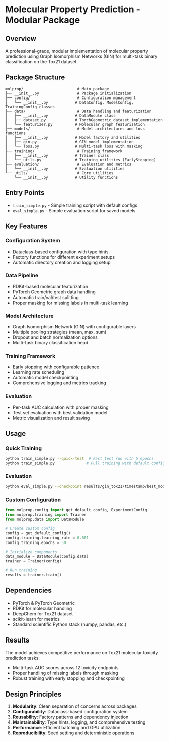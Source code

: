 # Molecular Property Prediction - Modular Package

## Overview
A professional-grade, modular implementation of molecular property prediction using Graph Isomorphism Networks (GIN) for multi-task binary classification on the Tox21 dataset.

## Package Structure

```
molprop/                        # Main package
├── __init__.py                 # Package initialization
├── config/                     # Configuration management
│   └── __init__.py            # DataConfig, ModelConfig, TrainingConfig classes
├── data/                       # Data handling and featurization
│   ├── __init__.py            # DataModule class
│   ├── dataset.py             # TorchGeometric dataset implementation
│   └── featurizer.py          # Molecular graph featurization
├── models/                     # Model architectures and loss functions
│   ├── __init__.py            # Model factory and utilities
│   ├── gin.py                 # GIN model implementation
│   └── loss.py                # Multi-task loss with masking
├── training/                   # Training framework
│   ├── __init__.py            # Trainer class
│   └── utils.py               # Training utilities (EarlyStopping)
├── evaluation/                 # Evaluation and metrics
│   └── __init__.py            # Evaluation utilities
└── utils/                      # Core utilities
    └── __init__.py            # Utility functions
```

## Entry Points

- `train_simple.py` - Simple training script with default configs
- `eval_simple.py` - Simple evaluation script for saved models

## Key Features

### Configuration System
- Dataclass-based configuration with type hints
- Factory functions for different experiment setups
- Automatic directory creation and logging setup

### Data Pipeline
- RDKit-based molecular featurization
- PyTorch Geometric graph data handling
- Automatic train/val/test splitting
- Proper masking for missing labels in multi-task learning

### Model Architecture
- Graph Isomorphism Network (GIN) with configurable layers
- Multiple pooling strategies (mean, max, sum)
- Dropout and batch normalization options
- Multi-task binary classification head

### Training Framework
- Early stopping with configurable patience
- Learning rate scheduling
- Automatic model checkpointing
- Comprehensive logging and metrics tracking

### Evaluation
- Per-task AUC calculation with proper masking
- Test set evaluation with best validation model
- Metric visualization and result saving

## Usage

### Quick Training
```bash
python train_simple.py --quick-test  # Fast test run with 5 epochs
python train_simple.py              # Full training with default config
```

### Evaluation
```bash
python eval_simple.py --checkpoint results/gin_tox21/timestamp/best_model.pt
```

### Custom Configuration
```python
from molprop.config import get_default_config, ExperimentConfig
from molprop.training import Trainer
from molprop.data import DataModule

# Create custom config
config = get_default_config()
config.training.learning_rate = 0.001
config.training.epochs = 50

# Initialize components
data_module = DataModule(config.data)
trainer = Trainer(config)

# Run training
results = trainer.train()
```

## Dependencies

- PyTorch & PyTorch Geometric
- RDKit for molecular handling
- DeepChem for Tox21 dataset
- scikit-learn for metrics
- Standard scientific Python stack (numpy, pandas, etc.)

## Results

The model achieves competitive performance on Tox21 molecular toxicity prediction tasks:
- Multi-task AUC scores across 12 toxicity endpoints
- Proper handling of missing labels through masking
- Robust training with early stopping and checkpointing

## Design Principles

1. **Modularity**: Clean separation of concerns across packages
2. **Configurability**: Dataclass-based configuration system
3. **Reusability**: Factory patterns and dependency injection
4. **Maintainability**: Type hints, logging, and comprehensive testing
5. **Performance**: Efficient batching and GPU utilization
6. **Reproducibility**: Seed setting and deterministic operations